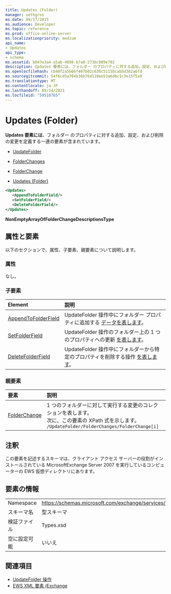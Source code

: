 ```yaml
---
title: Updates (Folder)
manager: sethgros
ms.date: 09/17/2015
ms.audience: Developer
ms.topic: reference
ms.prod: office-online-server
ms.localizationpriority: medium
api_name:
- Updates
api_type:
- schema
ms.assetid: b047e3a4-a5ab-4098-b7a0-273bc809e702
description: Updates 要素には、フォルダー のプロパティに対する追加、設定、および削除の変更を定義する一連の要素が含まれています。
ms.openlocfilehash: cb40f2a5b66f407b02c636c5115bcab5d382a6fd
ms.sourcegitcommit: 54f6cd5a704b36b76d110ee53a6d6c1c3e15f5a9
ms.translationtype: MT
ms.contentlocale: ja-JP
ms.lasthandoff: 09/24/2021
ms.locfileid: "59510765"
---
```

# <a name="updates-folder"></a>Updates (Folder)

**Updates 要素には**、フォルダー のプロパティに対する追加、設定、および削除の変更を定義する一連の要素が含まれています。 
  
- [UpdateFolder](updatefolder.md)
  
- [FolderChanges](folderchanges.md)
  
- [FolderChange](folderchange.md)
  
- [Updates (Folder)](updates-folder.md)
  
```xml
<Updates>
   <AppendToFolderField/>
   <SetFolderField/>
   <DeleteFolderField/>
</Updates>
```

**NonEmptyArrayOfFolderChangeDescriptionsType**

## <a name="attributes-and-elements"></a>属性と要素

以下のセクションで、属性、子要素、親要素について説明します。
  
### <a name="attributes"></a>属性

なし。
  
### <a name="child-elements"></a>子要素

|**Element**|**説明**|
|:-----|:-----|
|[AppendToFolderField](appendtofolderfield.md) <br/> |UpdateFolder 操作中にフォルダー プロパティに追加する [データを表します](updatefolder-operation.md)。  <br/> |
|[SetFolderField](setfolderfield.md) <br/> |UpdateFolder 操作のフォルダー上の 1 つのプロパティへの更新 [を表します](updatefolder-operation.md)。  <br/> |
|[DeleteFolderField](deletefolderfield.md) <br/> |UpdateFolder 操作中にフォルダーから特定のプロパティを削除する操作 [を表します](updatefolder-operation.md)。  <br/> |
   
### <a name="parent-elements"></a>親要素

|**要素**|**説明**|
|:-----|:-----|
|[FolderChange](folderchange.md) <br/> |1 つのフォルダーに対して実行する変更のコレクションを表します。  <br/> 次に、この要素の XPath 式を示します。  `/UpdateFolder/FolderChanges/FolderChange[i]` <br/> |
   
## <a name="remarks"></a>注釈

この要素を記述するスキーマは、クライアント アクセス サーバーの役割がインストールされている MicrosoftExchange Server 2007 を実行しているコンピューターの EWS 仮想ディレクトリにあります。
  
## <a name="element-information"></a>要素の情報

|||
|:-----|:-----|
|Namespace  <br/> |https://schemas.microsoft.com/exchange/services/2006/types  <br/> |
|スキーマ名  <br/> |型スキーマ  <br/> |
|検証ファイル  <br/> |Types.xsd  <br/> |
|空に設定可能  <br/> |いいえ  <br/> |
   
## <a name="see-also"></a>関連項目

- [UpdateFolder 操作](updatefolder-operation.md)
- [EWS XML 要素 (Exchange](ews-xml-elements-in-exchange.md)

